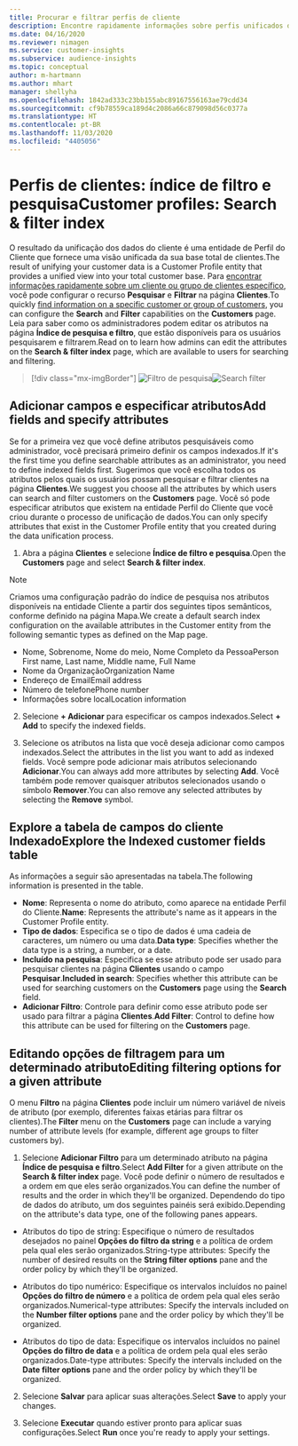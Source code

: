 ```yaml
---
title: Procurar e filtrar perfis de cliente
description: Encontre rapidamente informações sobre perfis unificados de clientes e filtre os atributos especificados.
ms.date: 04/16/2020
ms.reviewer: nimagen
ms.service: customer-insights
ms.subservice: audience-insights
ms.topic: conceptual
author: m-hartmann
ms.author: mhart
manager: shellyha
ms.openlocfilehash: 1842ad333c23bb155abc89167556163ae79cdd34
ms.sourcegitcommit: cf9b78559ca189d4c2086a66c879098d56c0377a
ms.translationtype: HT
ms.contentlocale: pt-BR
ms.lasthandoff: 11/03/2020
ms.locfileid: "4405056"
---
```

# <a name="customer-profiles-search--filter-index"></a><span data-ttu-id="ca6d5-103">Perfis de clientes: índice de filtro e pesquisa</span><span class="sxs-lookup"><span data-stu-id="ca6d5-103">Customer profiles: Search & filter index</span></span>

<span data-ttu-id="ca6d5-104">O resultado da unificação dos dados do cliente é uma entidade de Perfil do Cliente que fornece uma visão unificada da sua base total de clientes.</span><span class="sxs-lookup"><span data-stu-id="ca6d5-104">The result of unifying your customer data is a Customer Profile entity that provides a unified view into your total customer base.</span></span> <span data-ttu-id="ca6d5-105">Para [encontrar informações rapidamente sobre um cliente ou grupo de clientes específico](customer-profiles.md), você pode configurar o recurso **Pesquisar** e **Filtrar** na página **Clientes**.</span><span class="sxs-lookup"><span data-stu-id="ca6d5-105">To quickly [find information on a specific customer or group of customers](customer-profiles.md), you can configure the **Search** and **Filter** capabilities on the **Customers** page.</span></span> <span data-ttu-id="ca6d5-106">Leia para saber como os administradores podem editar os atributos na página **Índice de pesquisa e filtro**, que estão disponíveis para os usuários pesquisarem e filtrarem.</span><span class="sxs-lookup"><span data-stu-id="ca6d5-106">Read on to learn how admins can edit the attributes on the **Search & filter index** page, which are available to users for searching and filtering.</span></span>

> [!div class="mx-imgBorder"]
> <span data-ttu-id="ca6d5-107">![Filtro de pesquisa](media/search-filter.png "Filtro de pesquisa")</span><span class="sxs-lookup"><span data-stu-id="ca6d5-107">![Search filter](media/search-filter.png "Search filter")</span></span>

## <a name="add-fields-and-specify-attributes"></a><span data-ttu-id="ca6d5-108">Adicionar campos e especificar atributos</span><span class="sxs-lookup"><span data-stu-id="ca6d5-108">Add fields and specify attributes</span></span>

<span data-ttu-id="ca6d5-109">Se for a primeira vez que você define atributos pesquisáveis como administrador, você precisará primeiro definir os campos indexados.</span><span class="sxs-lookup"><span data-stu-id="ca6d5-109">If it's the first time you define searchable attributes as an administrator, you need to define indexed fields first.</span></span> <span data-ttu-id="ca6d5-110">Sugerimos que você escolha todos os atributos pelos quais os usuários possam pesquisar e filtrar clientes na página **Clientes**.</span><span class="sxs-lookup"><span data-stu-id="ca6d5-110">We suggest you choose all the attributes by which users can search and filter customers on the **Customers** page.</span></span> <span data-ttu-id="ca6d5-111">Você só pode especificar atributos que existem na entidade Perfil do Cliente que você criou durante o processo de unificação de dados.</span><span class="sxs-lookup"><span data-stu-id="ca6d5-111">You can only specify attributes that exist in the Customer Profile entity that you created during the data unification process.</span></span>

1. <span data-ttu-id="ca6d5-112">Abra a página **Clientes** e selecione **Índice de filtro e pesquisa**.</span><span class="sxs-lookup"><span data-stu-id="ca6d5-112">Open the **Customers** page and select **Search & filter index**.</span></span>

> [!NOTE]
> <span data-ttu-id="ca6d5-113">Criamos uma configuração padrão do índice de pesquisa nos atributos disponíveis na entidade Cliente a partir dos seguintes tipos semânticos, conforme definido na página Mapa.</span><span class="sxs-lookup"><span data-stu-id="ca6d5-113">We create a default search index configuration on the available attributes in the Customer entity from the following semantic types as defined on the Map page.</span></span>
> - <span data-ttu-id="ca6d5-114">Nome, Sobrenome, Nome do meio, Nome Completo da Pessoa</span><span class="sxs-lookup"><span data-stu-id="ca6d5-114">Person First name, Last name, Middle name, Full Name</span></span>
> - <span data-ttu-id="ca6d5-115">Nome da Organização</span><span class="sxs-lookup"><span data-stu-id="ca6d5-115">Organization Name</span></span>
> - <span data-ttu-id="ca6d5-116">Endereço de Email</span><span class="sxs-lookup"><span data-stu-id="ca6d5-116">Email address</span></span>
> - <span data-ttu-id="ca6d5-117">Número de telefone</span><span class="sxs-lookup"><span data-stu-id="ca6d5-117">Phone number</span></span>
> - <span data-ttu-id="ca6d5-118">Informações sobre local</span><span class="sxs-lookup"><span data-stu-id="ca6d5-118">Location information</span></span>

2. <span data-ttu-id="ca6d5-119">Selecione **+ Adicionar** para especificar os campos indexados.</span><span class="sxs-lookup"><span data-stu-id="ca6d5-119">Select **+ Add** to specify the indexed fields.</span></span>

3. <span data-ttu-id="ca6d5-120">Selecione os atributos na lista que você deseja adicionar como campos indexados.</span><span class="sxs-lookup"><span data-stu-id="ca6d5-120">Select the attributes in the list you want to add as indexed fields.</span></span> <span data-ttu-id="ca6d5-121">Você sempre pode adicionar mais atributos selecionando **Adicionar**.</span><span class="sxs-lookup"><span data-stu-id="ca6d5-121">You can always add more attributes by selecting **Add**.</span></span> <span data-ttu-id="ca6d5-122">Você também pode remover quaisquer atributos selecionados usando o símbolo **Remover**.</span><span class="sxs-lookup"><span data-stu-id="ca6d5-122">You can also remove any selected attributes by selecting the **Remove** symbol.</span></span>

## <a name="explore-the-indexed-customer-fields-table"></a><span data-ttu-id="ca6d5-123">Explore a tabela de campos do cliente Indexado</span><span class="sxs-lookup"><span data-stu-id="ca6d5-123">Explore the Indexed customer fields table</span></span>

<span data-ttu-id="ca6d5-124">As informações a seguir são apresentadas na tabela.</span><span class="sxs-lookup"><span data-stu-id="ca6d5-124">The following information is presented in the table.</span></span>

- <span data-ttu-id="ca6d5-125">**Nome**: Representa o nome do atributo, como aparece na entidade Perfil do Cliente.</span><span class="sxs-lookup"><span data-stu-id="ca6d5-125">**Name**: Represents the attribute's name as it appears in the Customer Profile entity.</span></span>
- <span data-ttu-id="ca6d5-126">**Tipo de dados**: Especifica se o tipo de dados é uma cadeia de caracteres, um número ou uma data.</span><span class="sxs-lookup"><span data-stu-id="ca6d5-126">**Data type**: Specifies whether the data type is a string, a number, or a date.</span></span>
- <span data-ttu-id="ca6d5-127">**Incluído na pesquisa**: Especifica se esse atributo pode ser usado para pesquisar clientes na página **Clientes** usando o campo **Pesquisar**.</span><span class="sxs-lookup"><span data-stu-id="ca6d5-127">**Included in search**: Specifies whether this attribute can be used for searching customers on the **Customers** page using the **Search** field.</span></span>
- <span data-ttu-id="ca6d5-128">**Adicionar Filtro**: Controle para definir como esse atributo pode ser usado para filtrar a página **Clientes**.</span><span class="sxs-lookup"><span data-stu-id="ca6d5-128">**Add Filter**: Control to define how this attribute can be used for filtering on the **Customers** page.</span></span>

## <a name="editing-filtering-options-for-a-given-attribute"></a><span data-ttu-id="ca6d5-129">Editando opções de filtragem para um determinado atributo</span><span class="sxs-lookup"><span data-stu-id="ca6d5-129">Editing filtering options for a given attribute</span></span>

<span data-ttu-id="ca6d5-130">O menu **Filtro** na página **Clientes** pode incluir um número variável de níveis de atributo (por exemplo, diferentes faixas etárias para filtrar os clientes).</span><span class="sxs-lookup"><span data-stu-id="ca6d5-130">The **Filter** menu on the **Customers** page can include a varying number of attribute levels (for example, different age groups to filter customers by).</span></span>

1. <span data-ttu-id="ca6d5-131">Selecione **Adicionar Filtro** para um determinado atributo na página **Índice de pesquisa e filtro**.</span><span class="sxs-lookup"><span data-stu-id="ca6d5-131">Select **Add Filter** for a given attribute on the **Search & filter index** page.</span></span> <span data-ttu-id="ca6d5-132">Você pode definir o número de resultados e a ordem em que eles serão organizados.</span><span class="sxs-lookup"><span data-stu-id="ca6d5-132">You can define the number of results and the order in which they'll be organized.</span></span> <span data-ttu-id="ca6d5-133">Dependendo do tipo de dados do atributo, um dos seguintes painéis será exibido.</span><span class="sxs-lookup"><span data-stu-id="ca6d5-133">Depending on the attribute's data type, one of the following panes appears.</span></span>

- <span data-ttu-id="ca6d5-134">Atributos do tipo de string: Especifique o número de resultados desejados no painel **Opções do filtro da string** e a política de ordem pela qual eles serão organizados.</span><span class="sxs-lookup"><span data-stu-id="ca6d5-134">String-type attributes: Specify the number of desired results on the **String filter options** pane and the order policy by which they'll be organized.</span></span>

- <span data-ttu-id="ca6d5-135">Atributos do tipo numérico: Especifique os intervalos incluídos no painel **Opções do filtro de número** e a política de ordem pela qual eles serão organizados.</span><span class="sxs-lookup"><span data-stu-id="ca6d5-135">Numerical-type attributes: Specify the intervals included on the **Number filter options** pane and the order policy by which they'll be organized.</span></span>

- <span data-ttu-id="ca6d5-136">Atributos do tipo de data: Especifique os intervalos incluídos no painel **Opções do filtro de data** e a política de ordem pela qual eles serão organizados.</span><span class="sxs-lookup"><span data-stu-id="ca6d5-136">Date-type attributes:  Specify the intervals included on the **Date filter options** pane and the order policy by which they'll be organized.</span></span>

2. <span data-ttu-id="ca6d5-137">Selecione **Salvar** para aplicar suas alterações.</span><span class="sxs-lookup"><span data-stu-id="ca6d5-137">Select **Save** to apply your changes.</span></span>

3. <span data-ttu-id="ca6d5-138">Selecione **Executar** quando estiver pronto para aplicar suas configurações.</span><span class="sxs-lookup"><span data-stu-id="ca6d5-138">Select **Run** once you're ready to apply your settings.</span></span>

